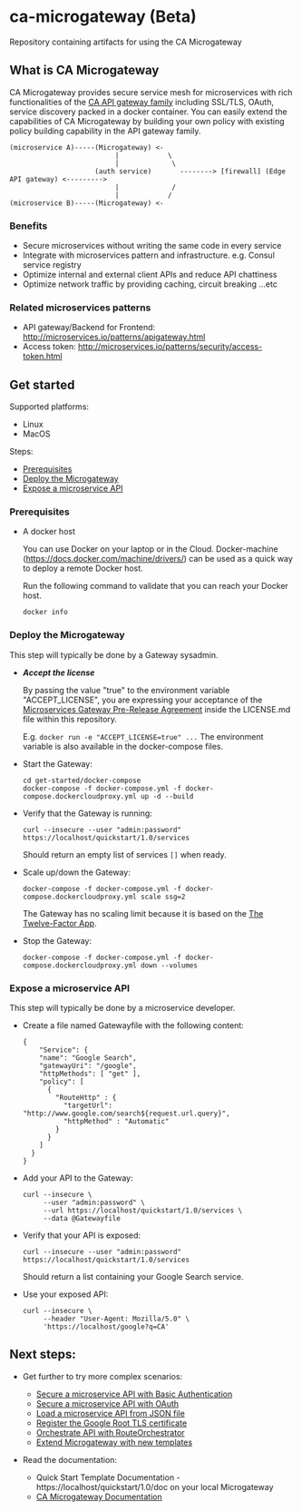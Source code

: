 # ca-microgateway (Beta)
Repository containing artifacts for using the CA Microgateway

## What is CA Microgateway
CA Microgateway provides secure service mesh for microservices with rich functionalities of the [CA API gateway family](https://www.ca.com/us/products/api-management.html) including SSL/TLS, OAuth, service discovery packed in a docker container. You can easily extend the capabilities of CA Microgateway by building your own policy with existing policy building capability in the API gateway family.

```
(microservice A)-----(Microgateway) <-
                          |            \
                          |             \
                     (auth service)       --------> [firewall] (Edge API gateway) <--------->
                          |             /
                          |            /
(microservice B)-----(Microgateway) <-
```

### Benefits
* Secure microservices without writing the same code in every service
* Integrate with microservices pattern and infrastructure. e.g. Consul service registry
* Optimize internal and external client APIs and reduce API chattiness
* Optimize network traffic by providing caching, circuit breaking ...etc

### Related microservices patterns
* API gateway/Backend for Frontend: http://microservices.io/patterns/apigateway.html
* Access token: http://microservices.io/patterns/security/access-token.html

## Get started

Supported platforms:
- Linux
- MacOS

Steps:

* [Prerequisites](#prerequisites)
* [Deploy the Microgateway](#deploy)
* [Expose a microservice API](#api)

### Prerequisites <a name="prerequisites"></a>
- A docker host

  You can use Docker on your laptop or in the Cloud. Docker-machine
  (https://docs.docker.com/machine/drivers/) can be used as a quick way to deploy
  a remote Docker host.

  Run the following command to validate that you can reach your Docker host.
  ```
  docker info
  ```

### Deploy the Microgateway <a name="deploy"></a>

This step will typically be done by a Gateway sysadmin.

- **_Accept the license_**
  
  By passing the value "true" to the environment variable "ACCEPT_LICENSE", you are expressing your acceptance of the [Microservices Gateway Pre-Release Agreement](LICENSE.md) inside the LICENSE.md file within this repository. 
  
  E.g. `docker run -e "ACCEPT_LICENSE=true" ...` The environment variable is also available in the docker-compose files. 


- Start the Gateway:

  ```
  cd get-started/docker-compose
  docker-compose -f docker-compose.yml -f docker-compose.dockercloudproxy.yml up -d --build
  ```

- Verify that the Gateway is running:

  ```
  curl --insecure --user "admin:password" https://localhost/quickstart/1.0/services
  ```
  Should return an empty list of services `[]` when ready.

- Scale up/down the Gateway:

  ```
  docker-compose -f docker-compose.yml -f docker-compose.dockercloudproxy.yml scale ssg=2

  ```
  The Gateway has no scaling limit because it is based on the [The Twelve-Factor App](https://12factor.net/).

- Stop the Gateway:

  ```
  docker-compose -f docker-compose.yml -f docker-compose.dockercloudproxy.yml down --volumes

  ```

### Expose a microservice API <a name="api"></a>

This step will typically be done by a microservice developer.

- Create a file named Gatewayfile with the following content:

  ```
  {
      "Service": {
      "name": "Google Search",
      "gatewayUri": "/google",
      "httpMethods": [ "get" ],
      "policy": [
        {
          "RouteHttp" : {
            "targetUrl": "http://www.google.com/search${request.url.query}",
            "httpMethod" : "Automatic"
          }
        }
      ]
    }
  }
  ```

- Add your API to the Gateway:

  ```
  curl --insecure \
       --user "admin:password" \
       --url https://localhost/quickstart/1.0/services \
       --data @Gatewayfile
  ```

- Verify that your API is exposed:

  ```
  curl --insecure --user "admin:password" https://localhost/quickstart/1.0/services
  ```
  Should return a list containing your Google Search service.


- Use your exposed API:

  ```
  curl --insecure \
       --header "User-Agent: Mozilla/5.0" \
       'https://localhost/google?q=CA'
  ```

## Next steps:
- Get further to try more complex scenarios:
  - [Secure a microservice API with Basic Authentication](get-started/get-further/api-with-basic-auth.md)
  - [Secure a microservice API with OAuth](get-started/get-further/api-with-oauth.md)
  - [Load a microservice API from JSON file](get-started/get-further/build-microgateway-with-custom-templates-and-services.md)
  - [Register the Google Root TLS certificate](get-started/get-further/register-google-tls-certificate.md)
  - [Orchestrate API with RouteOrchestrator](get-started/get-further/api-with-route-orchestrator.md)
  - [Extend Microgateway with new templates](get-started/docker-compose/add-ons/bundles/README.md)

- Read the documentation:
  - Quick Start Template Documentation - https://localhost/quickstart/1.0/doc on your local Microgateway
  - [CA Microgateway Documentation](https://docops.ca.com/ca-api-gateway/9-2/en/ca-microgateway-beta)

